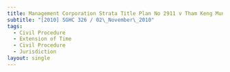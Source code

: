 ```yaml
---
title: Management Corporation Strata Title Plan No 2911 v Tham Keng Mun and others
subtitle: "[2010] SGHC 326 / 02\_November\_2010"
tags:
  - Civil Procedure
  - Extension of Time
  - Civil Procedure
  - Jurisdiction
layout: single
---
```


